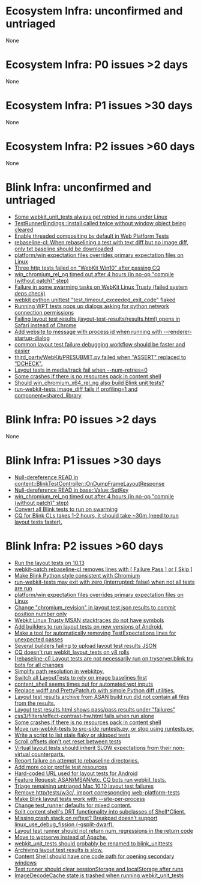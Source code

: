 # Ecosystem Infra: unconfirmed and untriaged
None

# Ecosystem Infra: P0 issues >2 days
None

# Ecosystem Infra: P1 issues >30 days
None

# Ecosystem Infra: P2 issues >60 days
None

# Blink Infra: unconfirmed and untriaged
* [Some webkit_unit_tests always get retried in runs under Linux](https://crbug.com/791734)
* [TestRunnerBindings::Install called twice without window object being cleared](https://crbug.com/772386)
* [Enable threaded compositing by default in Web Platform Tests](https://crbug.com/770028)
* [rebaseline-cl: When rebaselining a test with text diff but no image diff, only txt baseline should be downloaded](https://crbug.com/767264)
* [platform/win expectation files overrides primary expectation files on Linux](https://crbug.com/752721)
* [Three http tests failed on "WebKit Win10" after passing CQ](https://crbug.com/750734)
* [win_chromium_rel_ng timed out after 4 hours (in no-op "compile (without patch)" step)](https://crbug.com/745033)
* [Failure in some swarming tasks on WebKit Linux Trusty (failed system deps check)](https://crbug.com/741693)
* [webkit python unittest "test_timeout_exceeded_exit_code" flaked](https://crbug.com/739721)
* [Running WPT tests pops up dialogs asking for python network connection permissions](https://crbug.com/734422)
* [Failing layout test results (layout-test-results/results.html) opens in Safari instead of Chrome](https://crbug.com/734419)
* [Add website to message with process id when running with --renderer-startup-dialog](https://crbug.com/730065)
* [common layout test failure debugging workflow should be faster and easier](https://crbug.com/719995)
* [third_party/WebKit/PRESUBMIT.py failed when "ASSERT" replaced to "DCHECK".](https://crbug.com/711329)
* [Layout tests in media/track fail when --num-retries=0](https://crbug.com/655831)
* [Some crashes if there is no resources pack in content shell](https://crbug.com/625008)
* [Should win_chromium_x64_rel_ng  also build Blink unit tests?](https://crbug.com/560435)
* [run-webkit-tests image_diff fails if profiling=1 and component=shared_library](https://crbug.com/278596)

# Blink Infra: P0 issues >2 days
None

# Blink Infra: P1 issues >30 days
* [Null-dereference READ in content::BlinkTestController::OnDumpFrameLayoutResponse](https://crbug.com/765581)
* [Null-dereference READ in base::Value::SetKey](https://crbug.com/764879)
* [win_chromium_rel_ng timed out after 4 hours (in no-op "compile (without patch)" step)](https://crbug.com/745033)
* [Convert all Blink tests to run on swarming](https://crbug.com/524758)
* [CQ for Blink CLs takes 1-2 hours, it should take ~30m (need to run layout tests faster).](https://crbug.com/485392)

# Blink Infra: P2 issues >60 days
* [Run the layout tests on 10.13](https://crbug.com/774301)
* [webkit-patch rebaseline-cl removes lines with [ Failure Pass ] or [ Skip ]](https://crbug.com/765273)
* [Make Blink Python style consistent with Chromium](https://crbug.com/764368)
* [run-webkit-tests may exit with zero (interrupted: false) when not all tests are run](https://crbug.com/763163)
* [platform/win expectation files overrides primary expectation files on Linux](https://crbug.com/752721)
* [Change "chromium_revision" in layout test json results to commit position number only](https://crbug.com/750347)
* [Webkit Linux Trusty MSAN stacktraces do not have symbols](https://crbug.com/740277)
* [Add builders to run layout tests on new versions of Android.](https://crbug.com/733860)
* [Make a tool for automatically removing TestExpectations lines for unexpected passes](https://crbug.com/730704)
* [Several builders failing to upload layout test results JSON](https://crbug.com/730048)
* [CQ doesn't run webkit_layout_tests on v8 rolls](https://crbug.com/720623)
* [[rebaseline-cl] Layout tests are not necessarily run on tryserver.blink try bots for all changes](https://crbug.com/713265)
* [Simplify path resolution in webkitpy.](https://crbug.com/710535)
* [Switch all LayoutTests to rely on image baselines first](https://crbug.com/703899)
* [content_shell seems times out for automated wpt inputs](https://crbug.com/688468)
* [Replace wdiff and PrettyPatch.rb with simple Python diff utilities.](https://crbug.com/672651)
* [Layout test results archive from ASAN build run did not contain all files from the results.](https://crbug.com/671804)
* [Layout test results.html shows pass/pass results under "failures"](https://crbug.com/664274)
* [css3/filters/effect-contrast-hw.html fails when run alone](https://crbug.com/653709)
* [Some crashes if there is no resources pack in content shell](https://crbug.com/625008)
* [Move run-webkit-tests to src-side runtests.py, or stop using runtests.py.](https://crbug.com/605496)
* [Write a script to list stale flaky or skipped tests](https://crbug.com/597797)
* [Scroll offsets don't get reset between tests](https://crbug.com/594672)
* [Virtual layout tests should inherit SLOW expectations from their non-virtual counterparts.](https://crbug.com/594216)
* [Report failure on attempt to rebaseline directories.](https://crbug.com/593450)
* [Add more color profile test resources](https://crbug.com/537077)
* [Hard-coded URL used for layout tests for Android](https://crbug.com/530257)
* [Feature Request: ASAN/MSAN/etc. CQ bots run webkit_tests.](https://crbug.com/526188)
* [Triage remaining untriaged Mac 10.10 layout test failures](https://crbug.com/509025)
* [Remove http/tests/w3c/, import corresponding web-platform-tests](https://crbug.com/498037)
* [Make Blink layout tests work with --site-per-process](https://crbug.com/477150)
* [Change test_runner defaults for mixed content.](https://crbug.com/462158)
* [Split content shell's DRT functionality into subclasses of Shell*Client.](https://crbug.com/420994)
* [Missing crash stack on reftest? Breakpad doesn’t support linux_use_debug_fission (-gsplit-dwarf).](https://crbug.com/369608)
* [Layout test runner should not return num_regressions in the return code](https://crbug.com/357866)
* [Move to wptserve instead of Apache.](https://crbug.com/347864)
* [webkit_unit_tests should probably be renamed to blink_unittests](https://crbug.com/342182)
* [Archiving layout test results is slow.](https://crbug.com/310382)
* [Content Shell should have one code path for opening secondary windows](https://crbug.com/309760)
* [Test runner should clear sessionStorage and localStorage after runs](https://crbug.com/305357)
* [ImageDecodeCache state is trashed when running webkit_unit_tests](https://crbug.com/266088)

